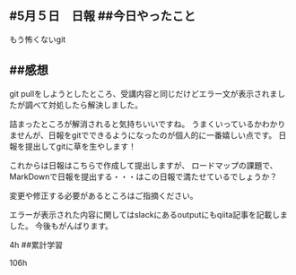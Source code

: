 #5月５日　日報
##今日やったこと
---
もう怖くないgit 

##感想
---
git pullをしようとしたところ、受講内容と同じだけどエラー文が表示されましたが調べて対処したら解決しました。

詰まったところが解消されると気持ちいいですね。
うまくいっているかわかりませんが、日報をgitでできるようになったのが個人的に一番嬉しい点です。
日報を提出してgitに草を生やします！

これからは日報はこちらで作成して提出しますが、
ロードマップの課題で、MarkDownで日報を提出する・・・はこの日報で満たせているでしょうか？

変更や修正する必要があるところはご指摘ください。

エラーが表示された内容に関してはslackにあるoutputにもqiita記事を記載しました。
今後もがんばります。

4h
##累計学習

106h
